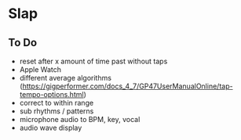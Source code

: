 # Slap

## To Do

- reset after x amount of time past without taps
- Apple Watch
- different average algorithms (https://gigperformer.com/docs_4_7/GP47UserManualOnline/tap-tempo-options.html)
- correct to within range
- sub rhythms / patterns
- microphone audio to BPM, key, vocal
- audio wave display

